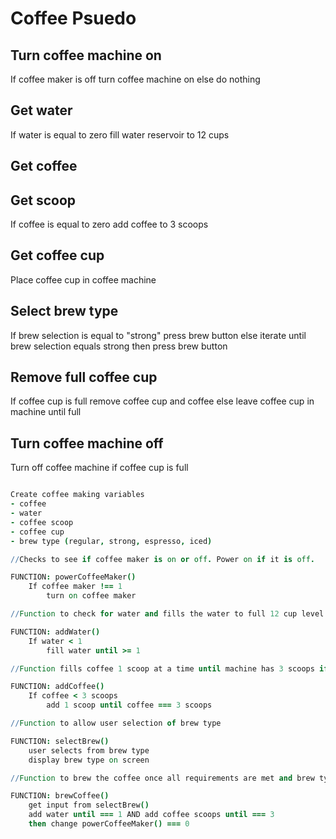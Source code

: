 # Coffee Psuedo

## Turn coffee machine on
If coffee maker is off
turn coffee machine on
else do nothing

## Get water
If water is equal to zero
fill water reservoir to 12 cups

## Get coffee

## Get scoop

If coffee is equal to zero
add coffee to 3 scoops

## Get coffee cup
Place coffee cup in coffee machine

## Select brew type
If brew selection is equal to "strong" 
press brew button
else iterate until brew selection equals strong
then press brew button

## Remove full coffee cup
If coffee cup is full
remove coffee cup and coffee
else leave coffee cup in machine until full

## Turn coffee machine off
Turn off coffee machine if coffee cup is full

```Coffee Pseudo Code Format

Create coffee making variables
- coffee
- water
- coffee scoop
- coffee cup
- brew type (regular, strong, espresso, iced)

//Checks to see if coffee maker is on or off. Power on if it is off.

FUNCTION: powerCoffeeMaker()
    If coffee maker !== 1
        turn on coffee maker

//Function to check for water and fills the water to full 12 cup level if less than 1 cup

FUNCTION: addWater()
    If water < 1
        fill water until >= 1

//Function fills coffee 1 scoop at a time until machine has 3 scoops if less than 3 scoops

FUNCTION: addCoffee()
    If coffee < 3 scoops
        add 1 scoop until coffee === 3 scoops

//Function to allow user selection of brew type

FUNCTION: selectBrew()
    user selects from brew type
    display brew type on screen

//Function to brew the coffee once all requirements are met and brew type is selected. Adds 1 cup of water and 3 scoops of coffee together. Once coffee is made, turns power to off.

FUNCTION: brewCoffee()
    get input from selectBrew()
    add water until === 1 AND add coffee scoops until === 3
    then change powerCoffeeMaker() === 0
```